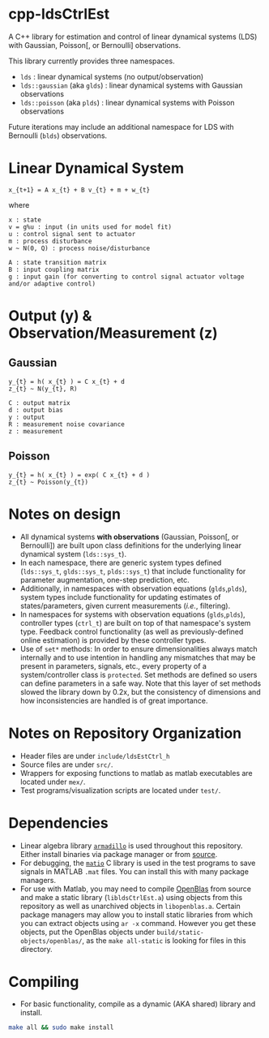 # cpp-ldsCtrlEst
A C++ library for estimation and control of linear dynamical systems (LDS) with Gaussian, Poisson[, or Bernoulli] observations.

This library currently provides three namespaces.
 - `lds` : linear dynamical systems (no output/observation)
 - `lds::gaussian` (aka `glds`) : linear dynamical systems with Gaussian observations
 - `lds::poisson` (aka `plds`) : linear dynamical systems with Poisson observations

Future iterations may include an additional namespace for LDS with Bernoulli (`blds`) observations.

# Linear Dynamical System
	x_{t+1} = A x_{t} + B v_{t} + m + w_{t}

where

	x : state
	v = g%u : input (in units used for model fit)
	u : control signal sent to actuator
	m : process disturbance
	w ~ N(0, Q) : process noise/disturbance

	A : state transition matrix
	B : input coupling matrix
	g : input gain (for converting to control signal actuator voltage and/or adaptive control)

# Output (y) & Observation/Measurement (z)
## Gaussian
	y_{t} = h( x_{t} ) = C x_{t} + d
	z_{t} ~ N(y_{t}, R)

	C : output matrix
	d : output bias
	y : output
	R : measurement noise covariance
	z : measurement

## Poisson
	y_{t} = h( x_{t} ) = exp( C x_{t} + d )
	z_{t} ~ Poisson(y_{t})

# Notes on design
 - All dynamical systems **with observations** (Gaussian, Poisson[, or Bernoulli]) are built upon class definitions for the underlying linear dynamical system (`lds::sys_t`).
 - In each namespace, there are generic system types defined (`lds::sys_t`, `glds::sys_t`, `plds::sys_t`) that include functionality for parameter augmentation, one-step prediction, etc.
 - Additionally, in namespaces with observation equations (`glds`,`plds`), system types include functionality for updating estimates of states/parameters, given current measurements (*i.e.*, filtering).
 - In namespaces for systems with observation equations (`glds`,`plds`), controller types (`ctrl_t`) are built on top of that namespace's system type. Feedback control functionality (as well as previously-defined online estimation) is provided by these controller types.
 - Use of `set*` methods: In order to ensure dimensionalities always match internally and to use intention in handling any mismatches that may be present in parameters, signals, etc., every property of a system/controller class is `protected`. Set methods are defined so users can define parameters in a safe way. Note that this layer of set methods slowed the library down by 0.2x, but the consistency of dimensions and how inconsistencies are handled is of great importance.

# Notes on Repository Organization
 - Header files are under `include/ldsEstCtrl_h`
 - Source files are under `src/`.
 - Wrappers for exposing functions to matlab as matlab executables are located under `mex/`.
 - Test programs/visualization scripts are located under `test/`.

# Dependencies
 -  Linear algebra library [`armadillo`](http://arma.sourceforge.net/) is used throughout this repository. Either install binaries via package manager or from [source](https://gitlab.com/conradsnicta/armadillo-code).
 - For debugging, the [`matio`](https://github.com/tbeu/matio) C library is used in the test programs to save signals in MATLAB `.mat` files. You can install this with many package managers.
 -  For use with Matlab, you may need to compile [OpenBlas](http://www.openblas.net/) from source and make a static library (`libldsCtrlEst.a`) using objects from this repository as well as unarchived objects in `libopenblas.a`. Certain package managers may allow you to install static libraries from which you can extract objects using `ar -x` command. However you get these objects, put the OpenBlas objects under `build/static-objects/openblas/`, as the `make all-static` is looking for files in this directory.

# Compiling
 - For basic functionality, compile as a dynamic (AKA shared) library and install.
 ```bash
make all && sudo make install
``` 
